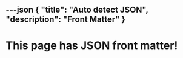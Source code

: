 ---json
{
  "title": "Auto detect JSON",
  "description": "Front Matter"
}
---

# This page has JSON front matter!